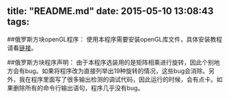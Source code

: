 title: "README.md"
date: 2015-05-10 13:08:43
tags:
---

##俄罗斯方块openGL程序：
使用本程序需要安装openGL库文件，具体安装教程请看[链接](http://www.cnblogs.com/Linkliu/articles/leanC.html)。

##俄罗斯方块程序声明：
由于本程序选装用的是矩阵相乘进行旋转，因此个别地方会有bug。如果将程序改为直接列举出19种旋转的情况，这些bug会消除。另外，我在程序里面写了很多输出检测的调试代码，因此运行的时候，会有点卡。如果删除所有的命令行输出语句，程序几乎没有bug。